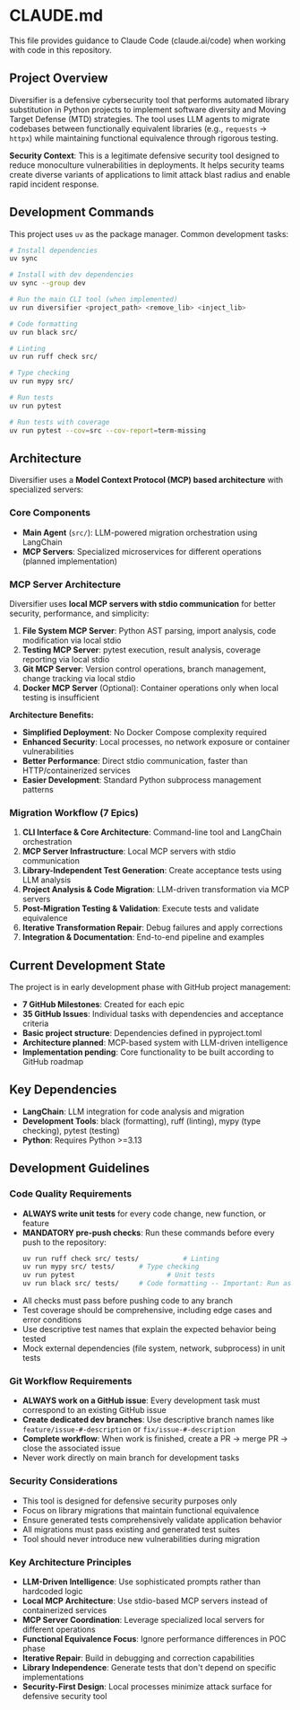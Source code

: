 # CLAUDE.md

This file provides guidance to Claude Code (claude.ai/code) when working with code in this repository.

## Project Overview

Diversifier is a defensive cybersecurity tool that performs automated library substitution in Python projects to implement software diversity and Moving Target Defense (MTD) strategies. The tool uses LLM agents to migrate codebases between functionally equivalent libraries (e.g., `requests` → `httpx`) while maintaining functional equivalence through rigorous testing.

**Security Context**: This is a legitimate defensive security tool designed to reduce monoculture vulnerabilities in deployments. It helps security teams create diverse variants of applications to limit attack blast radius and enable rapid incident response.

## Development Commands

This project uses `uv` as the package manager. Common development tasks:

```bash
# Install dependencies
uv sync

# Install with dev dependencies
uv sync --group dev

# Run the main CLI tool (when implemented)
uv run diversifier <project_path> <remove_lib> <inject_lib>

# Code formatting
uv run black src/

# Linting
uv run ruff check src/

# Type checking
uv run mypy src/

# Run tests
uv run pytest

# Run tests with coverage
uv run pytest --cov=src --cov-report=term-missing
```

## Architecture

Diversifier uses a **Model Context Protocol (MCP) based architecture** with specialized servers:

### Core Components
- **Main Agent** (`src/`): LLM-powered migration orchestration using LangChain
- **MCP Servers**: Specialized microservices for different operations (planned implementation)

### MCP Server Architecture

Diversifier uses **local MCP servers with stdio communication** for better security, performance, and simplicity:

1. **File System MCP Server**: Python AST parsing, import analysis, code modification via local stdio
2. **Testing MCP Server**: pytest execution, result analysis, coverage reporting via local stdio  
3. **Git MCP Server**: Version control operations, branch management, change tracking via local stdio
4. **Docker MCP Server** (Optional): Container operations only when local testing is insufficient

**Architecture Benefits:**
- **Simplified Deployment**: No Docker Compose complexity required
- **Enhanced Security**: Local processes, no network exposure or container vulnerabilities
- **Better Performance**: Direct stdio communication, faster than HTTP/containerized services
- **Easier Development**: Standard Python subprocess management patterns

### Migration Workflow (7 Epics)
1. **CLI Interface & Core Architecture**: Command-line tool and LangChain orchestration
2. **MCP Server Infrastructure**: Local MCP servers with stdio communication
3. **Library-Independent Test Generation**: Create acceptance tests using LLM analysis
4. **Project Analysis & Code Migration**: LLM-driven transformation via MCP servers
5. **Post-Migration Testing & Validation**: Execute tests and validate equivalence
6. **Iterative Transformation Repair**: Debug failures and apply corrections
7. **Integration & Documentation**: End-to-end pipeline and examples

## Current Development State

The project is in early development phase with GitHub project management:
- **7 GitHub Milestones**: Created for each epic
- **35 GitHub Issues**: Individual tasks with dependencies and acceptance criteria  
- **Basic project structure**: Dependencies defined in pyproject.toml
- **Architecture planned**: MCP-based system with LLM-driven intelligence
- **Implementation pending**: Core functionality to be built according to GitHub roadmap

## Key Dependencies

- **LangChain**: LLM integration for code analysis and migration
- **Development Tools**: black (formatting), ruff (linting), mypy (type checking), pytest (testing)
- **Python**: Requires Python >=3.13

## Development Guidelines

### Code Quality Requirements
- **ALWAYS write unit tests** for every code change, new function, or feature
- **MANDATORY pre-push checks**: Run these commands before every push to the repository:
  ```bash
  uv run ruff check src/ tests/           # Linting
  uv run mypy src/ tests/      # Type checking
  uv run pytest                       # Unit tests
  uv run black src/ tests/     # Code formatting -- Important: Run as last check
  ```
- All checks must pass before pushing code to any branch
- Test coverage should be comprehensive, including edge cases and error conditions
- Use descriptive test names that explain the expected behavior being tested
- Mock external dependencies (file system, network, subprocess) in unit tests

### Git Workflow Requirements
- **ALWAYS work on a GitHub issue**: Every development task must correspond to an existing GitHub issue
- **Create dedicated dev branches**: Use descriptive branch names like `feature/issue-#-description` or `fix/issue-#-description`
- **Complete workflow**: When work is finished, create a PR → merge PR → close the associated issue
- Never work directly on main branch for development tasks

### Security Considerations
- This tool is designed for defensive security purposes only
- Focus on library migrations that maintain functional equivalence
- Ensure generated tests comprehensively validate application behavior
- All migrations must pass existing and generated test suites
- Tool should never introduce new vulnerabilities during migration

### Key Architecture Principles
- **LLM-Driven Intelligence**: Use sophisticated prompts rather than hardcoded logic
- **Local MCP Architecture**: Use stdio-based MCP servers instead of containerized services
- **MCP Server Coordination**: Leverage specialized local servers for different operations
- **Functional Equivalence Focus**: Ignore performance differences in POC phase
- **Iterative Repair**: Build in debugging and correction capabilities
- **Library Independence**: Generate tests that don't depend on specific implementations
- **Security-First Design**: Local processes minimize attack surface for defensive security tool